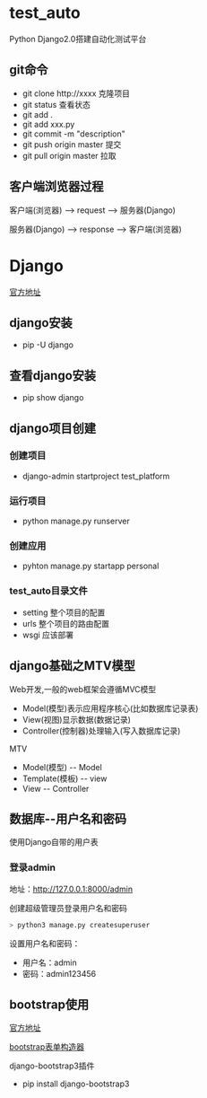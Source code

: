 # test_auto
Python Django2.0搭建自动化测试平台

## git命令

- git clone http://xxxx 克隆项目
- git status 查看状态
- git add .
- git add xxx.py
- git commit -m "description"
- git push origin master 提交
- git pull origin master 拉取

## 客户端浏览器过程
客户端(浏览器) --> request --> 服务器(Django)

服务器(Django) --> response --> 客户端(浏览器)

# Django
[官方地址](https://www.djangoproject.com)
## django安装
- pip -U django  

## 查看django安装
- pip show django

## django项目创建
### 创建项目
- django-admin startproject test_platform

### 运行项目
- python manage.py runserver

### 创建应用
- pyhton manage.py startapp personal

### test_auto目录文件
- setting 整个项目的配置
- urls 整个项目的路由配置
- wsgi 应该部署

## django基础之MTV模型
Web开发,一般的web框架会遵循MVC模型
- Model(模型)表示应用程序核心(比如数据库记录表)
- View(视图)显示数据(数据记录)
- Controller(控制器)处理输入(写入数据库记录)

MTV
- Model(模型) -- Model
- Template(模板) -- view
- View -- Controller

## 数据库--用户名和密码
使用Django自带的用户表

### 登录admin
地址：http://127.0.0.1:8000/admin

创建超级管理员登录用户名和密码
```python
> python3 manage.py createsuperuser
```
设置用户名和密码：

- 用户名：admin
- 密码：admin123456

## bootstrap使用
[官方地址](https://www.bootcss.com)

[bootstrap表单构造器](https://www.bootcss.com/p/bootstrap-form-builder/)

django-bootstrap3插件
- pip install django-bootstrap3
